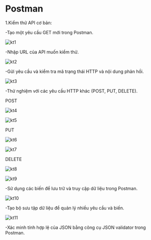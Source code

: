 # Postman
1.Kiểm thử API cơ bản:

-Tạo một yêu cầu GET mới trong Postman.

![kt1](https://github.com/duong308/Postman/assets/96821677/877ce4b3-37a1-4a68-8a4e-d763bfa99f9e)

-Nhập URL của API muốn kiểm thử.


![kt2](https://github.com/duong308/Postman/assets/96821677/5a25a5c7-0ed2-41ba-9df7-f3fd4fecd535)

-Gửi yêu cầu và kiểm tra mã trạng thái HTTP và nội dung phản hồi.

![kt3](https://github.com/duong308/Postman/assets/96821677/c8e53e50-3b07-4f9a-97bd-d9b86c4c254e)

-Thử nghiệm với các yêu cầu HTTP khác (POST, PUT, DELETE). 

POST

![kt4](https://github.com/duong308/Postman/assets/96821677/e6f1227c-b5e6-4dce-ae8c-4f60daea1a00)

![kt5](https://github.com/duong308/Postman/assets/96821677/7c93ea2c-da16-488d-a3cb-918d547ddce4)

PUT

![kt6](https://github.com/duong308/Postman/assets/96821677/bb3fc212-fe82-4ce6-a970-52ed4665ad94)

![kt7](https://github.com/duong308/Postman/assets/96821677/882abe0b-c644-4d0e-ac51-0acb204778a2)

DELETE

![kt8](https://github.com/duong308/Postman/assets/96821677/8305d29a-2014-48bc-a1eb-8ebf64eab836)

![kt9](https://github.com/duong308/Postman/assets/96821677/97817219-0b36-49a8-a375-142538d36999)

-Sử dụng các biến để lưu trữ và truy cập dữ liệu trong Postman.

![kt10](https://github.com/duong308/Postman/assets/96821677/bca9784e-0de5-4d6b-931c-e8f1fe8d4f83)

-Tạo bộ sưu tập dữ liệu để quản lý nhiều yêu cầu và biến.

![kt11](https://github.com/duong308/Postman/assets/96821677/4408f764-e398-4e2b-8c7c-48b143ac064f)

-Xác minh tính hợp lệ của JSON bằng công cụ JSON validator trong Postman.




